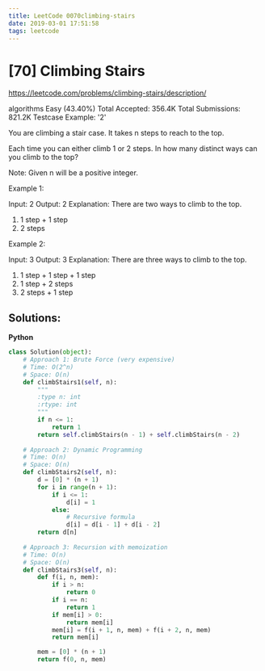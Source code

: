 ```yaml
---
title: LeetCode 0070climbing-stairs
date: 2019-03-01 17:51:58
tags: leetcode
---
```


# [70] Climbing Stairs

 https://leetcode.com/problems/climbing-stairs/description/

 algorithms
 Easy (43.40%)
 Total Accepted:    356.4K
 Total Submissions: 821.2K
 Testcase Example:  '2'

 You are climbing a stair case. It takes n steps to reach to the top.
 
 Each time you can either climb 1 or 2 steps. In how many distinct ways can
 you climb to the top?
 
 Note: Given n will be a positive integer.
 
 Example 1:
 
 
 Input: 2
 Output: 2
 Explanation: There are two ways to climb to the top.
 1. 1 step + 1 step
 2. 2 steps
 
 
 Example 2:
 
 
 Input: 3
 Output: 3
 Explanation: There are three ways to climb to the top.
 1. 1 step + 1 step + 1 step
 2. 1 step + 2 steps
 3. 2 steps + 1 step
 
 

## Solutions:
**Python**
```python
class Solution(object):
    # Approach 1: Brute Force (very expensive)
    # Time: O(2^n)
    # Space: O(n)
    def climbStairs1(self, n):
        """
        :type n: int
        :rtype: int
        """
        if n <= 1:
            return 1
        return self.climbStairs(n - 1) + self.climbStairs(n - 2)
    
    # Approach 2: Dynamic Programming
    # Time: O(n)
    # Space: O(n)
    def climbStairs2(self, n):
        d = [0] * (n + 1)
        for i in range(n + 1):
            if i <= 1:
                d[i] = 1
            else:
                # Recursive formula
                d[i] = d[i - 1] + d[i - 2]
        return d[n]
    
    # Approach 3: Recursion with memoization
    # Time: O(n)
    # Space: O(n)
    def climbStairs3(self, n):
        def f(i, n, mem):
            if i > n:
                return 0
            if i == n:
                return 1
            if mem[i] > 0:
                return mem[i]
            mem[i] = f(i + 1, n, mem) + f(i + 2, n, mem)
            return mem[i]

        mem = [0] * (n + 1)
        return f(0, n, mem)
```
